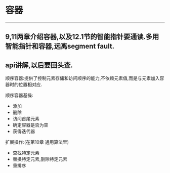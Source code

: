 # 容器
---
9,11两章介绍容器,以及12.1节的智能指针要通读.多用智能指针和容器,远离segment fault.
---
api讲解,以后要回头查.
---
顺序容器:提供了控制元素存储和访问顺序的能力,不依赖元素值,而是与元素加入容器时的位置相对应.

顺序容器基操:
- 添加
- 删除
- 访问首尾元素
- 确定容器是否为空
- 获得迭代器

扩展操作:(在第10章 通用算法里)
- 查找特定元素
- 替换特定元素,删除特定元素
- 重排序

